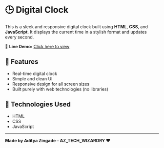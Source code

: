 # 🕒 Digital Clock

This is a sleek and responsive digital clock built using **HTML**, **CSS**, and **JavaScript**. It displays the current time in a stylish format and updates every second.

🔗 **Live Demo:** [Click here to view](https://aztechwiardry.github.io/Digital_Clock/)

## 🚀 Features

- Real-time digital clock
- Simple and clean UI
- Responsive design for all screen sizes
- Built purely with web technologies (no libraries)

## 📁 Technologies Used

- HTML
- CSS
- JavaScript

---

**Made by Aditya Zingade – AZ_TECH_WIZARDRY ❤**
